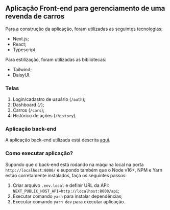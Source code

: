 ## Aplicação Front-end para gerenciamento de uma revenda de carros

Para a construção da aplicação, foram utilizadas as seguintes tecnologias:
- Next.js;
- React;
- Typescript.

Para estilização, foram utilizadas as bibliotecas:
- Tailwind;
- DaisyUI.

### Telas
1. Login/cadastro de usuário (`/auth`);
2. Dashboard (`/`);
3. Carros (`/cars`);
4. Histórico de ações (`/history`).

### Aplicação back-end
A aplicação back-end utilizada está descrita [aqui](https://github.com/felipecechin/app-resale-cars).

### Como executar aplicação?
Supondo que o back-end está rodando na máquina local na porta `http://localhost:8000/` e supondo também que o Node v16+, NPM e Yarn estão corretamente instalados, faça os seguintes passos:

1. Criar arquivo `.env.local` e definir URL da API: `NEXT_PUBLIC_HOST_API=http://localhost:8000/api`;
2. Executar comando `yarn` para instalar dependências;
3. Executar comando `yarn dev` para executar aplicação.
